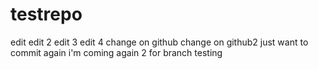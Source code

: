 # testrepo
edit
edit 2
edit 3
edit 4
change on github
change on github2
just want to commit again
i'm coming again 2
for branch testing